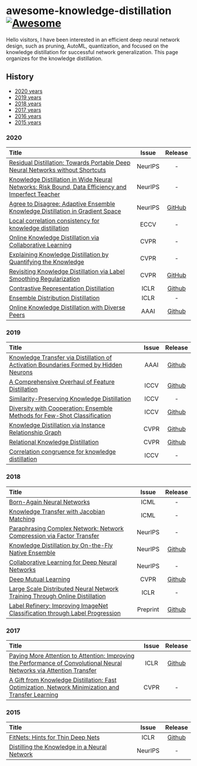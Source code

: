 # awesome-knowledge-distillation [![Awesome](https://awesome.re/badge.svg)](https://awesome.re)

Hello visitors, I have been interested in an efficient deep neural network design, such as pruning, AutoML, quantization, and focused on the knowledge distillation for successful network generalization. This page organizes for the knowledge distillation.

## History

- [2020 years](#2020)
- [2019 years](#2019)
- [2018 years](#2018)
- [2017 years](#2017)
- [2016 years](#2016)
- [2015 years](#2015)


### 2020
|   Title  | Issue | Release |
| :--------| :---: | :-----: |
| [Residual Distillation: Towards Portable Deep Neural Networks without Shortcuts](https://papers.nips.cc/paper/2020/file/657b96f0592803e25a4f07166fff289a-Paper.pdf) | NeurIPS | - |
| [Knowledge Distillation in Wide Neural Networks: Risk Bound, Data Efficiency and Imperfect Teacher](https://papers.nips.cc/paper/2020/file/ef0d3930a7b6c95bd2b32ed45989c61f-Paper.pdf) | NeurIPS | - |
| [Agree to Disagree: Adaptive Ensemble Knowledge Distillation in Gradient Space](https://papers.nips.cc/paper/2020/file/91c77393975889bd08f301c9e13a44b7-Paper.pdf) | NeurIPS | [GitHub](https://github.com/AnTuo1998/AE-KD.) |
| [Local correlation consistency for knowledge distillation](https://www.ecva.net/papers/eccv_2020/papers_ECCV/papers/123570018.pdf) | ECCV | - |
| [Online Knowledge Distillation via Collaborative Learning](https://openaccess.thecvf.com/content_CVPR_2020/papers/Guo_Online_Knowledge_Distillation_via_Collaborative_Learning_CVPR_2020_paper.pdf) | CVPR | - |
| [Explaining Knowledge Distillation by Quantifying the Knowledge](https://openaccess.thecvf.com/content_CVPR_2020/papers/Cheng_Explaining_Knowledge_Distillation_by_Quantifying_the_Knowledge_CVPR_2020_paper.pdf) | CVPR | - |
| [Revisiting Knowledge Distillation via Label Smoothing Regularization](https://openaccess.thecvf.com/content_CVPR_2020/papers/Yuan_Revisiting_Knowledge_Distillation_via_Label_Smoothing_Regularization_CVPR_2020_paper.pdf) | CVPR | [GitHub](https://github.com/yuanli2333/Teacher-free-Knowledge-Distillation) |
| [Contrastive Representation Distillation](https://arxiv.org/abs/1910.10699) | ICLR | [Github](https://github.com/HobbitLong/RepDistiller) |
| [Ensemble Distribution Distillation](https://openreview.net/pdf?id=BygSP6Vtvr) | ICLR | - |
| [Online Knowledge Distillation with Diverse Peers](https://aaai.org/Papers/AAAI/2020GB/AAAI-ChenD.4552.pdf) | AAAI | [Github](https://github.com/DefangChen/OKDDip-AAAI2020) |


### 2019
|   Title  | Issue | Release |
| :--------| :---: | :-----: |
| [Knowledge Transfer via Distillation of Activation Boundaries Formed by Hidden Neurons](https://arxiv.org/abs/1811.03233) | AAAI | [Github](https://github.com/bhheo/AB_distillation) |
| [A Comprehensive Overhaul of Feature Distillation](https://arxiv.org/abs/1904.01866) | ICCV | [Github](https://github.com/clovaai/overhaul-distillation) |
| [Similarity-Preserving Knowledge Distillation](https://arxiv.org/abs/1907.09682) | ICCV | - |
| [Diversity with Cooperation: Ensemble Methods for Few-Shot Classification](http://openaccess.thecvf.com/content_ICCV_2019/papers/Dvornik_Diversity_With_Cooperation_Ensemble_Methods_for_Few-Shot_Classification_ICCV_2019_paper.pdf) | ICCV | [Github](https://github.com/dvornikita/fewshot_ensemble) |
| [Knowledge Distillation via Instance Relationship Graph](http://openaccess.thecvf.com/content_CVPR_2019/papers/Liu_Knowledge_Distillation_via_Instance_Relationship_Graph_CVPR_2019_paper.pdf) | CVPR | [Github](https://github.com/yufanLIU/IRG) |
| [Relational Knowledge Distillation](https://arxiv.org/abs/1904.05068) | CVPR | [Github](https://github.com/lenscloth/RKD) |
| [Correlation congruence for knowledge distillation](https://openaccess.thecvf.com/content_ICCV_2019/papers/Peng_Correlation_Congruence_for_Knowledge_Distillation_ICCV_2019_paper.pdf) | ICCV | - |

### 2018
|   Title  | Issue | Release |
| :--------| :---: | :-----: |
| [Born-Again Neural Networks](https://arxiv.org/abs/1805.04770) | ICML | - |
| [Knowledge Transfer with Jacobian Matching](https://arxiv.org/abs/1803.00443) | ICML | - |
| [Paraphrasing Complex Network: Network Compression via Factor Transfer](https://papers.nips.cc/paper/7541-paraphrasing-complex-network-network-compression-via-factor-transfer) | NeurIPS | - |
| [Knowledge Distillation by On-the-Fly Native Ensemble](https://papers.nips.cc/paper/7980-knowledge-distillation-by-on-the-fly-native-ensemble.pdf) | NeurIPS | [Github](https://github.com/Lan1991Xu/ONE_NeurIPS2018) |
| [Collaborative Learning for Deep Neural Networks](https://papers.nips.cc/paper/7454-collaborative-learning-for-deep-neural-networks.pdf) | NeurIPS | - |
| [Deep Mutual Learning](https://zpascal.net/cvpr2018/Zhang_Deep_Mutual_Learning_CVPR_2018_paper.pdf) | CVPR | [Github](https://github.com/chxy95/Deep-Mutual-Learning) |
| [Large Scale Distributed Neural Network Training Through Online Distillation](https://openreview.net/pdf?id=rkr1UDeC-) | ICLR | - |
| [Label Refinery: Improving ImageNet Classification through Label Progression](https://arxiv.org/abs/1805.02641) | Preprint | [Github](https://github.com/hessamb/label-refinery) |



### 2017
|   Title  | Issue | Release |
| :--------| :---: | :-----: |
| [Paying More Attention to Attention: Improving the Performance of Convolutional Neural Networks via Attention Transfer](https://arxiv.org/abs/1612.03928) | ICLR | [Github](https://github.com/szagoruyko/attention-transfer) |
| [A Gift from Knowledge Distillation: Fast Optimization, Network Minimization and Transfer Learning](http://openaccess.thecvf.com/content_cvpr_2017/papers/Yim_A_Gift_From_CVPR_2017_paper.pdf) | CVPR | - |

### 2015
|   Title  | Issue | Release |
| :--------| :---: | :-----: |
| [FitNets: Hints for Thin Deep Nets](https://arxiv.org/abs/1412.6550) | ICLR | [Github](https://github.com/adri-romsor/FitNets) |
| [Distilling the Knowledge in a Neural Network](https://arxiv.org/abs/1503.02531) | NeurIPS | - |
